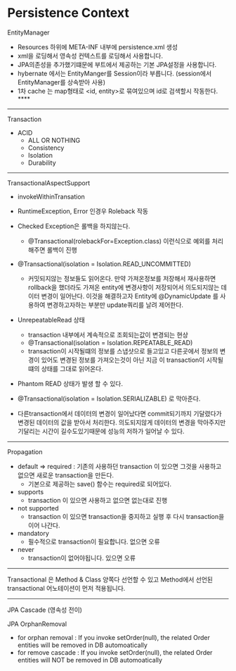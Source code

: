 
# Persistence Context


EntityManager
- Resources 하위에 META-INF 내부에 persistence.xml 생성
- xml을 로딩해서 영속성 컨텍스트를 로딩해서 사용합니다.
- JPA의존성을 추가했기떄문에 부트에서 제공하는 기본 JPA설정을 사용합니다.
- hybernate 에서는 EntityManger를 Session이라 부릅니다. 
  (session에서 EntityManager를 상속받아 사용)
- 1차 cache 는 map형태로 <id, entity>로 묶여있으며 id로 검색할시 작동한다. ****

---

Transaction
- ACID 
  - ALL OR NOTHING
  - Consistency
  - Isolation 
  - Durability 

---

TransactionalAspectSupport 
- invokeWithinTransation
- RuntimeException, Error 인경우 Roleback 작동
- Checked Exception은 롤백을 하지않는다. 
  - @Transactional(rolebackFor=Exception.class) 이런식으로 예외를 처리해주면 롤백이 진행


- @Transactional(isolation = Isolation.READ_UNCOMMITTED)
  - 커밋되지않는 정보들도 읽어온다. 만약 가져온정보를 저장해서 재사용하면 rollback을 했더라도 가져온 entity에 변경사항이 저장되어서
  의도되지않는 데이터 변경이 일어난다. 이것을 해결하고자 Entity에 @DynamicUpdate 를 사용하여 변경하고자하는 부분만 update쿼리를 날려 제어한다.


- UnrepeatableRead 상태
  - transaction 내부에서 계속적으로 조회되는값이 변경되는 현상
  - @Transactional(isolation = Isolation.REPEATABLE_READ)
  - transaction이 시작될떄의 정보를 스냅샷으로 들고있고 다른곳에서 정보의 변경이 있어도 변경된 정보를 가져오는것이 아닌 지금 이 transaction이 시작될떄의 상태를 그대로 읽어온다.


-  Phantom READ 상태가 발생 할 수 있다.
  - @Transactional(isolation = Isolation.SERIALIZABLE) 로 막아준다.
  - 다른transaction에서 데이터의 변경이 일어났다면 commit되기까지 기달렸다가 
    변경된 데이터의 값을 받아서 처리한다. 의도되지않게 데이터의 변경을 막아주지만 
    기달리는 시간이 길수도있기때문에 성능의 저하가 일어날 수 있다.
    
---

Propagation
- default => required : 기존의 사용하던 transaction 이 있으면 그것을 사용하고 없으면 새로운 transaction을 만든다.
    - 기본으로 제공하는  save() 함수는 required로 되어있다.
- supports 
    - transaction 이 있으면 사용하고 없으면 없는대로 진행
- not supported 
    - transaction 이 있으면 transaction을 중지하고 실행 후 다시 transaction을 이어 나간다.
- mandatory
    - 필수적으로 transaction이 필요합니다. 없으면 오류
- never 
    - transaction이 없어야됩니다. 있으면 오류 
    
---

Transactional 은 Method & Class 양쪽다 선언할 수 있고 
Method에서 선언된 transactional  어노테이션이 먼저 적용됩니다. 
    
---

JPA Cascade (영속성 전이)

JPA OrphanRemoval 
- for orphan removal : If you invoke setOrder(null), the related Order entities will be removed in DB automoatically
- for remove cascade : If you invoke setOrder(null), the related Order entities will NOT be removed in DB automoatically
